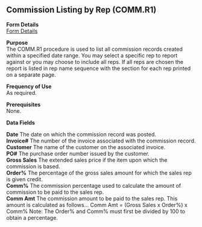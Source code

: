 ##  Commission Listing by Rep (COMM.R1)

<PageHeader />

**Form Details**  
[ Form Details ](COMM-R1-1/README.md)   

**Purpose**  
The COMM.R1 procedure is used to list all commission records created within a
specified date range. You may select a specific rep to report against or you
may choose to include all reps. If all reps are chosen the report is listed in
rep name sequence with the section for each rep printed on a separate page.

**Frequency of Use**  
As required.

**Prerequisites**  
None.

**Data Fields**

**Date** The date on which the commission record was posted.  
**Invoice#** The number of the invoice associated with the commission record.  
**Customer** The name of the customer on the associated invoice.  
**PO#** The purchase order number issued by the customer.  
**Gross Sales** The extended sales price if the item upon which the commission
is based.  
**Order%** The percentage of the gross sales amount for which the sales rep is
given credit.  
**Comm%** The commission percentage used to calculate the amount of commission
to be paid to the sales rep.  
**Comm Amt** The commission amount to be paid to the sales rep. This amount is
calculated as follows... Comm Amt = (Gross Sales x Order%) x Comm% Note: The
Order% and Comm% must first be divided by 100 to obtain a percentage.  
  
<badge text= "Version 8.10.57" vertical="middle" />

<PageFooter />